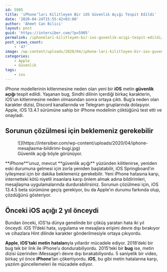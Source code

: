 ```yaml
---
id: 5905
title: 'iPhone’ları Kilitleyen Bir iOS Güvenlik Açığı Tespit Edildi'
date: '2020-04-24T15:55:42+03:00'
author: 'Ahmet Can Bilici'
layout: post
guid: 'https://intersiber.com/?p=5905'
permalink: /iphonelari-kilitleyen-bir-ios-guvenlik-acigi-tespit-edildi/
post_views_count:
    - '47'
image: /wp-content/uploads/2020/04/iphone-lari-kilitleyen-bir-ios-guvenlik-acigi-tespit-edildi.jpeg
categories:
    - Apple
    - Güvenlik
tags:
    - ios
---
```


iPhone modellerinin kitlenmesine neden olan yeni bir **iOS** metin **güvenlik açığı** tespit edildi. Yaşanan bug, Sindhi dilinin içerdiği birkaç karakterin, iOS’un kitlenmesine neden olmasından sonra ortaya çıktı. Bug’a neden olan karakter dizisi, Discord kanallarında ve Telegram gruplarında dolaşıyor. Apple, iOS 13.4.1 sürümüne sahip bir iPhone modelinin çöktüğünü test etti ve onayladı.

## Sorunun çözülmesi için beklemeniz gerekebilir

<figure class="wp-block-image size-large">![](https://intersiber.com/wp-content/uploads/2020/04/iphone-mesajlasma-bildirimi-bugi.jpg)<figcaption>Güvenlik açığı böyle görünüyor.</figcaption></figure>**iPhone**’unuz, mevcut **güvenlik açığı** yüzünden kilitlenirse, yeniden eski durumuna gelmesi için zorla yeniden başlatabilir, iOS Springboard’ın iyileşmesi için bir dakika beklemeniz gerekebilir. Yeni iPhone hatasına karşı, internetteki kötü niyetli insanlara karşı önlem almak adına bildirimleri, mesajlaşma uygulamalarında durdurabilirsiniz. Sorunun çözülmesi için, iOS 13.4.5 beta sürümüne geçiş gerekiyor, bu da Apple’ın durumu farkında olup, çözdüğünü gösteriyor.

## Önceki iOS açığı 2 yıl önceydi

Bundan önceki, iOS’ta dünya genelinde bir çöküş yaratan hata iki yıl önceydi. iOS 11’deki hata, uygulama ve mesajlara erişimi devre dışı bırakıyor ve cihazlara Hint dilinde karakter gönderilmesiyle ortaya çıkıyordu.

**Apple**, **iOS’taki** **metin** **hataları**yla yıllardır mücadele ediyor. 2018’deki bir bug tek bir link ile iPhone’u dondurabiliyordu. 2015’teki bir **bug** ise, metin dizisi üzerinden iMessage’ı devre dışı bırakabiliyordu. 5 saniyelik bir video, birkaç yıl önce **iPhone**’ları çökertiyordu. **iOS**, bu gibi metin hatalarına karşı, yazılım güncellemeleri ile mücadele ediyor.